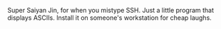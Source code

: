 Super Saiyan Jin, for when you mistype SSH.
Just a little program that displays ASCIIs.
Install it on someone's workstation for cheap laughs.
